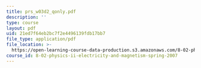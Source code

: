 ```yaml
---
title: prs_w03d2_qonly.pdf
description: ''
type: course
layout: pdf
uid: 21ed7f64eb2bc7f2e4496139fdb17bb7
file_type: application/pdf
file_location: >-
  https://open-learning-course-data-production.s3.amazonaws.com/8-02-physics-ii-electricity-and-magnetism-spring-2007/21ed7f64eb2bc7f2e4496139fdb17bb7_prs_w03d2_qonly.pdf
course_id: 8-02-physics-ii-electricity-and-magnetism-spring-2007
---
```

